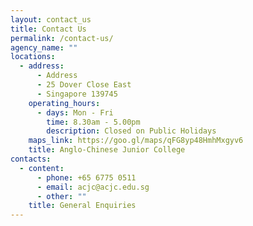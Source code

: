 ```yaml
---
layout: contact_us
title: Contact Us
permalink: /contact-us/
agency_name: ""
locations:
  - address:
      - Address
      - 25 Dover Close East
      - Singapore 139745
    operating_hours:
      - days: Mon - Fri
        time: 8.30am - 5.00pm
        description: Closed on Public Holidays
    maps_link: https://goo.gl/maps/qFG8yp48HmhMxgyv6
    title: Anglo-Chinese Junior College
contacts:
  - content:
      - phone: +65 6775 0511
      - email: acjc@acjc.edu.sg
      - other: ""
    title: General Enquiries
---
```

